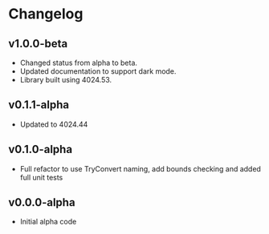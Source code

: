 # Changelog

## v1.0.0-beta

- Changed status from alpha to beta.
- Updated documentation to support dark mode.
- Library built using 4024.53.

## v0.1.1-alpha

- Updated to 4024.44

## v0.1.0-alpha

- Full refactor to use TryConvert naming, add bounds checking and added full unit tests

## v0.0.0-alpha

- Initial alpha code
